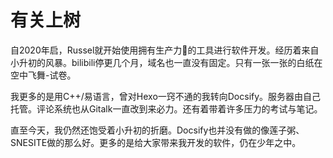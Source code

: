 # 有关上树

自2020年启，Russel就开始使用拥有生产力🚀的工具进行软件开发。经历着来自小升初的风暴。bilibili停更几个月，域名也一直没有固定。只有一张一张的白纸在空中飞舞-试卷。

我更多的是用C++/易语言，曾对Hexo一窍不通的我转向Docsify。服务器由自己托管。评论系统也从Gitalk一直改到来必力。还有着带着许多压力的考试与笔记。


直至今天，我仍然还饱受着小升初的折磨。Docsify也并没有做的像莲子粥、SNESITE做的那么好。更多的是给大家带来我开发的软件，仍在少年之中。